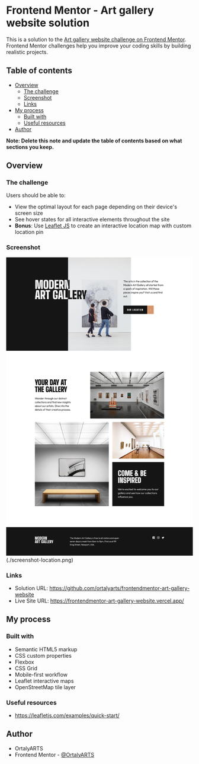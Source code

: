 # Frontend Mentor - Art gallery website solution

This is a solution to the [Art gallery website challenge on Frontend Mentor](https://www.frontendmentor.io/challenges/art-gallery-website-yVdrZlxyA). Frontend Mentor challenges help you improve your coding skills by building realistic projects. 

## Table of contents

- [Overview](#overview)
  - [The challenge](#the-challenge)
  - [Screenshot](#screenshot)
  - [Links](#links)
- [My process](#my-process)
  - [Built with](#built-with)
  - [Useful resources](#useful-resources)
- [Author](#author)


**Note: Delete this note and update the table of contents based on what sections you keep.**

## Overview

### The challenge

Users should be able to:

- View the optimal layout for each page depending on their device's screen size
- See hover states for all interactive elements throughout the site
- **Bonus**: Use [Leaflet JS](https://leafletjs.com/) to create an interactive location map with custom location pin

### Screenshot

![](./screenshot.png)
(./screenshot-location.png)


### Links

- Solution URL: https://github.com/ortalyarts/frontendmentor-art-gallery-website
- Live Site URL: https://frontendmentor-art-gallery-website.vercel.app/

## My process

### Built with

- Semantic HTML5 markup
- CSS custom properties
- Flexbox
- CSS Grid
- Mobile-first workflow
- Leaflet interactive maps
- OpenStreetMap tile layer

### Useful resources

- https://leafletjs.com/examples/quick-start/ 



## Author

- OrtalyARTS
- Frontend Mentor - [@OrtalyARTS](https://www.frontendmentor.io/profile/OrtalyARTS)

